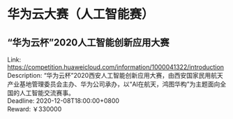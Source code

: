 # 华为云大赛（人工智能赛）



## “华为云杯”2020人工智能创新应用大赛

Link: https://competition.huaweicloud.com/information/1000041322/introduction  
Description: “华为云杯”2020西安人工智能创新应用大赛，由西安国家民用航天产业基地管理委员会主办、华为公司承办，以“AI在航天，鸿图华构”为主题面向全国的人工智能交流赛事。  
Deadline: 2020-12-08T18:00:00+0800  
Reward: ￥330000  

